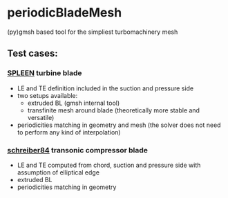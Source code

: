 # periodicBladeMesh
(py)gmsh based tool for the simpliest turbomachinery mesh

## Test cases:

### [SPLEEN](https://doi.org/10.5281/zenodo.7264761) turbine blade

- LE and TE definition included in the suction and pressure side
- two setups available:
  - extruded BL (gmsh internal tool)
  - transfinite mesh around blade (theoretically more stable and versatile)
- periodicities matching in geometry and mesh (the solver does not need to perform any kind of interpolation)

### [schreiber84](https://doi.org/10.1115/1.3239561) transonic compressor blade

- LE and TE computed from chord, suction and pressure side with assumption of elliptical edge
- extruded BL
- periodicities matching in geometry
